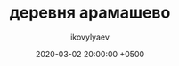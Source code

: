 ---
title: деревня арамашево
map: 57.609193, 61.742783
description: старинная деревня на реке реж
layout: post
date: '2020-03-02 20:00:00 +0500'
region: свердловская область
permalink: "/places/aramashevo/"
number: "003"
year: 2020
youtube: 0NagNGVHM-o
photos:
    - link: 1.jpg
    - link: 2.jpg
    - link: 3.jpg
    - link: 4.jpg
textes: 
    - author: арамашево
      title: история села арамашево
      link: http://www.aramashevo.ru/istoriya_sela_aramashevo.php
    - author: наш урал
      title: арамашево
      link: https://nashural.ru/mesta/sverdlovskaya-oblast/aramashevo/
    - author: е1
      title: "Маршрут выходного дня: поднимаемся на Шайтан-камень и гуляем по «странному» лесу в Арамашево"
      link: https://www.e1.ru/news/spool/news_id-54269581.html
author: ikovylyaev
---